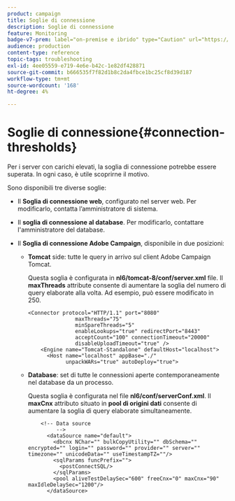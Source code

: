 ```yaml
---
product: campaign
title: Soglie di connessione
description: Soglie di connessione
feature: Monitoring
badge-v7-prem: label="on-premise e ibrido" type="Caution" url="https://experienceleague.adobe.com/docs/campaign-classic/using/installing-campaign-classic/architecture-and-hosting-models/hosting-models-lp/hosting-models.html?lang=it" tooltip="Applicabile solo alle distribuzioni on-premise e ibride"
audience: production
content-type: reference
topic-tags: troubleshooting
exl-id: 4ee05559-e719-4e6e-b42c-1e82df428871
source-git-commit: b666535f7f82d1b8c2da4fbce1bc25cf8d39d187
workflow-type: tm+mt
source-wordcount: '168'
ht-degree: 4%

---
```


# Soglie di connessione{#connection-thresholds}



Per i server con carichi elevati, la soglia di connessione potrebbe essere superata. In ogni caso, è utile scoprirne il motivo.

Sono disponibili tre diverse soglie:

* Il **Soglia di connessione web**, configurato nel server web. Per modificarlo, contatta l’amministratore di sistema.

* Il **soglia di connessione al database**. Per modificarlo, contattare l&#39;amministratore del database.

* Il **Soglia di connessione Adobe Campaign**, disponibile in due posizioni:

   * **Tomcat** side: tutte le query in arrivo sul client Adobe Campaign Tomcat.

     Questa soglia è configurata in **nl6/tomcat-8/conf/server.xml** file. Il **maxThreads** attribute consente di aumentare la soglia del numero di query elaborate alla volta. Ad esempio, può essere modificato in 250.

     ```
     <Connector protocol="HTTP/1.1" port="8080"
                    maxThreads="75"
                    minSpareThreads="5"
                    enableLookups="true" redirectPort="8443"
                    acceptCount="100" connectionTimeout="20000"
                    disableUploadTimeout="true" />
         <Engine name="Tomcat-Standalone" defaultHost="localhost">
           <Host name="localhost" appBase="./"
                 unpackWARs="true" autoDeploy="true">
     ```

   * **Database**: set di tutte le connessioni aperte contemporaneamente nel database da un processo.

     Questa soglia è configurata nel file **nl6/conf/serverConf.xml**. Il **maxCnx** attributo situato in **pool di origini dati** consente di aumentare la soglia di query elaborate simultaneamente.

     ```
         <!-- Data source
              -->
           <dataSource name="default">
             <dbcnx NChar="" bulkCopyUtility="" dbSchema="" encrypted="" login="" password="" provider="" server="" timezone="" unicodeData="" useTimestampTZ=""/>
             <sqlParams funcPrefix="">
               <postConnectSQL/>
             </sqlParams>
             <pool aliveTestDelaySec="600" freeCnx="0" maxCnx="90" maxIdleDelaySec="1200"/>
           </dataSource>
     ```
